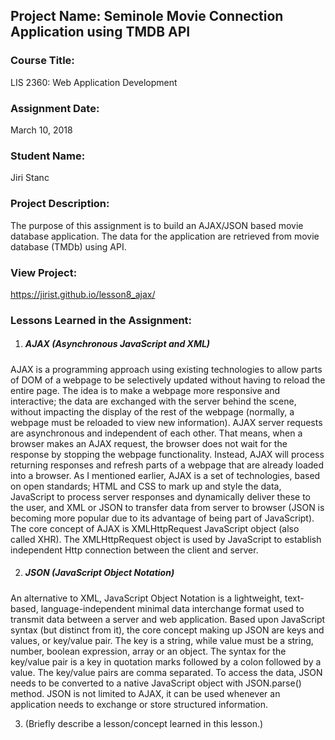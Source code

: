 ## Project Name:  Seminole Movie Connection Application using TMDB API

### Course Title:
LIS 2360:  Web Application Development

### Assignment Date:  
March 10, 2018

### Student Name:  
Jiri Stanc

### Project Description:
The purpose of this assignment is to build an AJAX/JSON based movie database application. The data for the application are retrieved from movie database (TMDb) using API.

### View Project:
https://jirist.github.io/lesson8_ajax/

### Lessons Learned in the Assignment:
1. ##### AJAX (Asynchronous JavaScript and XML)

AJAX is a programming approach using existing technologies to allow parts of DOM of a webpage to be selectively updated without having to reload the entire page. The idea is to make a webpage more responsive and interactive; the data are exchanged with the server behind the scene, without impacting the display of the rest of the webpage (normally, a webpage must be reloaded to view new information). AJAX server requests are asynchronous and independent of each other. That means, when a browser makes an AJAX request, the browser does not wait for the response by stopping the webpage functionality. Instead, AJAX will process returning responses and refresh parts of a webpage that are already loaded into a browser. As I mentioned earlier, AJAX is a set of technologies, based on open standards; HTML and CSS to mark up and style the data, JavaScript to process server responses and dynamically deliver these to the user, and XML or JSON to transfer data from server to browser (JSON is becoming more popular due to its advantage of being part of JavaScript). The core concept of AJAX is XMLHttpRequest JavaScript object (also called XHR). The XMLHttpRequest object is used by JavaScript to establish independent Http connection between the client and server.

2. ##### JSON (JavaScript Object Notation)

An alternative to XML, JavaScript Object Notation is a lightweight, text-based, language-independent minimal data interchange format used to transmit data between a server and web application. Based upon JavaScript syntax (but distinct from it), the core concept making up JSON are keys and values, or key/value pair. The key is a string, while value must be a string, number, boolean expression, array or an object. The syntax for the key/value pair is a key in quotation marks followed by a colon followed by a value. The key/value pairs are comma separated. To access the data, JSON needs to be converted to a native JavaScript object with JSON.parse() method. JSON is not limited to AJAX, it can be used whenever an application needs to exchange or store structured information.

3. (Briefly describe a lesson/concept learned in this lesson.)
